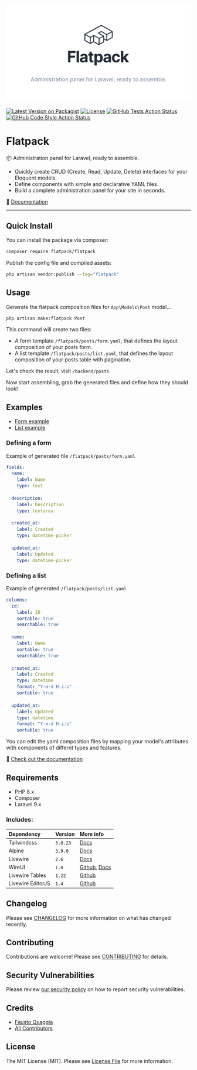 ![Image of package](.github/package-cover.png)

[![Latest Version on Packagist](https://img.shields.io/packagist/v/flatpack/flatpack.svg?style=flat-square)](https://packagist.org/packages/flatpack/flatpack)
[![License](https://img.shields.io/github/license/laravel-flatpack/flatpack)](LICENSE.md)
[![GitHub Tests Action Status](https://img.shields.io/github/workflow/status/laravel-flatpack/flatpack/run-tests?label=tests)](https://github.com/laravel-flatpack/flatpack/actions?query=workflow%3Arun-tests+branch%3Amain)
[![GitHub Code Style Action Status](https://img.shields.io/github/workflow/status/laravel-flatpack/flatpack/Check%20&%20fix%20styling?label=code%20style)](https://github.com/laravel-flatpack/flatpack/actions?query=workflow%3A"Check+%26+fix+styling"+branch%3Amain)

# Flatpack

📦 Administration panel for Laravel, ready to assemble.

- Quickly create CRUD (Create, Read, Update, Delete) interfaces for your Eloquent models.
- Define components with simple and declarative YAML files.
- Build a complete administration panel for your site in seconds.

📕 [Documentation](https://laravel-flatpack.com)

---

## Quick Install

You can install the package via composer:

```bash
composer require flatpack/flatpack
```

Publish the config file and compiled assets:

```bash
php artisan vendor:publish --tag="flatpack"
```

## Usage

Generate the flatpack composition files for `App\Models\Post` model...

```bash
php artisan make:flatpack Post
```

This command will create two files:

- A form template `/flatpack/posts/form.yaml`, that defines the layout composition of your posts form.
- A list template `/flatpack/posts/list.yaml`, that defines the layout composition of your posts table with pagination.

Let's check the result, visit `/backend/posts`.

Now start assembling, grab the generated files and define how they should look!

## Examples

- [Form example](#form)
- [List example](#list)

### Defining a form

Example of generated file `/flatpack/posts/form.yaml`

```yaml
fields:
  name:
    label: Name
    type: text

  description:
    label: Description
    type: textarea

  created_at:
    label: Created
    type: datetime-picker

  updated_at:
    label: Updated
    type: datetime-picker
```

### Defining a list

Example of generated `/flatpack/posts/list.yaml`

```yaml
columns:
  id:
    label: ID
    sortable: true
    searchable: true

  name:
    label: Name
    sortable: true
    searchable: true

  created_at:
    label: Created
    type: datetime
    format: "Y-m-d H:i:s"
    sortable: true

  updated_at:
    label: Updated
    type: datetime
    format: "Y-m-d H:i:s"
    sortable: true
```

You can edit the yaml composition files by mapping your model's attributes with components of differnt types and features.

📖 [Check out the documentation](https://laravel-flatpack.com/reference)

## Requirements

- PHP 8.x
- Composer
- Laravel 9.x

### Includes:

| Dependency        | Version  | More info                                                    |
| :---------------- | :------- | :----------------------------------------------------------- |
| Tailwindcss       | `3.0.23`   | [Docs](https://tailwindcss.com/)                             |
| Alpine            | `3.9.0`    | [Docs](https://alpinejs.dev/)                                |
| Livewire          | `2.6`      | [Docs](https://laravel-livewire.com/)                        |
| WireUI            | `1.0`      | [Github](https://github.com/wireui/wireui), [Docs](https://livewire-wireui.com/) |
| Livewire Tables   | `1.22`     | [Github](https://github.com/rappasoft/laravel-livewire-tables) |
| Livewire EditorJS | `1.4`      | [Github](https://github.com/maxeckel/livewire-editorjs)        |


## Changelog

Please see [CHANGELOG](CHANGELOG.md) for more information on what has changed recently.

## Contributing

Contributions are welcome! Please see [CONTRIBUTING](.github/CONTRIBUTING.md) for details.

## Security Vulnerabilities

Please review [our security policy](../../security/policy) on how to report security vulnerabilities.

## Credits

-   [Fausto Quaggia](https://github.com/faustoq)
-   [All Contributors](../../contributors)

## License

The MIT License (MIT). Please see [License File](LICENSE.md) for more information.
